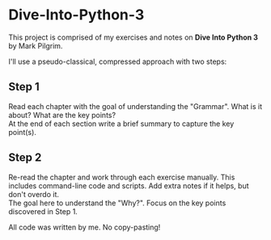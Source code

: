# Dive-Into-Python-3

This project is comprised of my exercises and notes on **Dive Into Python 3** by Mark Pilgrim.

I'll use a pseudo-classical, compressed approach with two steps:

## Step 1
Read each chapter with the goal of understanding the "Grammar". 
What is it about?
What are the key points?  
At the end of each section write a brief summary to capture the key point(s).

## Step 2
Re-read the chapter and work through each exercise manually.
This includes command-line code and scripts.
Add extra notes if it helps, but don't overdo it.  
The goal here to understand the "Why?".
Focus on the key points discovered in Step 1.

All code was written by me. No copy-pasting!
